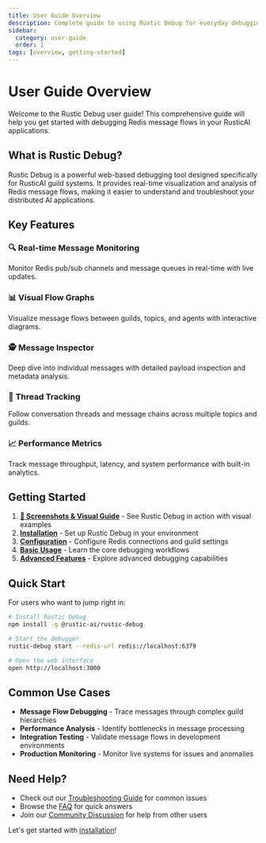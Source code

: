 ```yaml
---
title: User Guide Overview
description: Complete guide to using Rustic Debug for everyday debugging tasks
sidebar:
  category: user-guide
  order: 1
tags: [overview, getting-started]
---
```


# User Guide Overview

Welcome to the Rustic Debug user guide! This comprehensive guide will help you get started with debugging Redis message flows in your RusticAI applications.

## What is Rustic Debug?

Rustic Debug is a powerful web-based debugging tool designed specifically for RusticAI guild systems. It provides real-time visualization and analysis of Redis message flows, making it easier to understand and troubleshoot your distributed AI applications.

## Key Features

### 🔍 **Real-time Message Monitoring**
Monitor Redis pub/sub channels and message queues in real-time with live updates.

### 📊 **Visual Flow Graphs**
Visualize message flows between guilds, topics, and agents with interactive diagrams.

### 🕵️ **Message Inspector**
Deep dive into individual messages with detailed payload inspection and metadata analysis.

### 🧵 **Thread Tracking**
Follow conversation threads and message chains across multiple topics and guilds.

### 📈 **Performance Metrics**
Track message throughput, latency, and system performance with built-in analytics.

## Getting Started

1. **[📸 Screenshots & Visual Guide](./screenshots.html)** - See Rustic Debug in action with visual examples
2. **[Installation](./installation.html)** - Set up Rustic Debug in your environment
3. **[Configuration](./configuration.html)** - Configure Redis connections and guild settings
4. **[Basic Usage](./basic-usage.html)** - Learn the core debugging workflows
5. **[Advanced Features](./advanced.html)** - Explore advanced debugging capabilities

## Quick Start

For users who want to jump right in:

```bash
# Install Rustic Debug
npm install -g @rustic-ai/rustic-debug

# Start the debugger
rustic-debug start --redis-url redis://localhost:6379

# Open the web interface
open http://localhost:3000
```

## Common Use Cases

- **Message Flow Debugging** - Trace messages through complex guild hierarchies
- **Performance Analysis** - Identify bottlenecks in message processing
- **Integration Testing** - Validate message flows in development environments
- **Production Monitoring** - Monitor live systems for issues and anomalies

## Need Help?

- Check out our [Troubleshooting Guide](./troubleshooting) for common issues
- Browse the [FAQ](./faq) for quick answers
- Join our [Community Discussion](https://github.com/rustic-ai/rustic-debug/discussions) for help from other users

Let's get started with [installation](./installation)!